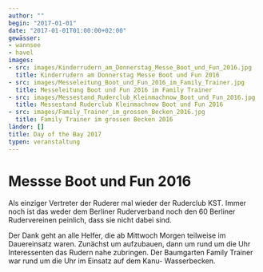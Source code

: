 ```yaml
---
author: ""
begin: "2017-01-01"
date: "2017-01-01T01:00:00+02:00"
gewässer: 
- wannsee
- havel
images:
- src: images/Kinderrudern_am_Donnerstag_Messe_Boot_und_Fun_2016.jpg
  title: Kinderrudern am Donnerstag Messe Boot und Fun 2016
- src: images/Messeleitung_Boot_und_Fun_2016_im_Family_Trainer.jpg
  title: Messeleitung Boot und Fun 2016 im Family Trainer
- src: images/Messestand_Ruderclub_Kleinmachnow_Boot_und_Fun_2016.jpg
  title: Messestand Ruderclub Kleinmachnow Boot und Fun 2016
- src: images/Family_Trainer_im_grossen_Becken_2016.jpg
  title: Family Trainer im grossen Becken 2016
länder: []
title: Day of the Bay 2017
typen: veranstaltung
---
```


# Messse Boot und Fun 2016


Als einziger Vertreter der Ruderer mal wieder der Ruderclub KST. Immer noch ist das weder dem Berliner Ruderverband noch den 60 Berliner Rudervereinen peinlich, dass sie nicht dabei sind.

Der Dank geht an alle Helfer, die ab Mittwoch Morgen teilweise im Dauereinsatz waren. Zunächst um aufzubauen, dann um rund um die Uhr Interessenten das Rudern nahe zubringen. Der Baumgarten Family Trainer war rund um die Uhr im Einsatz auf dem Kanu- Wasserbecken.
